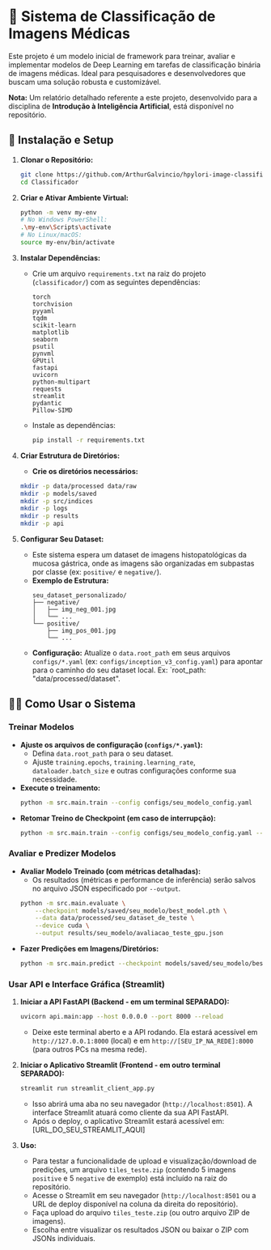 # 🔬 Sistema de Classificação de Imagens Médicas

Este projeto é um modelo inicial de framework para treinar, avaliar e implementar modelos de Deep Learning em tarefas de classificação binária de imagens médicas. Ideal para pesquisadores e desenvolvedores que buscam uma solução robusta e customizável.

**Nota:** Um relatório detalhado referente a este projeto, desenvolvido para a disciplina de **Introdução à Inteligência Artificial**, está disponível no repositório.

## 🚀 Instalação e Setup

1.  **Clonar o Repositório:**
    ```bash
    git clone https://github.com/ArthurGalvincio/hpylori-image-classification
    cd Classificador
    ```

2.  **Criar e Ativar Ambiente Virtual:**
    ```bash
    python -m venv my-env
    # No Windows PowerShell:
    .\my-env\Scripts\activate
    # No Linux/macOS:
    source my-env/bin/activate
    ```

3.  **Instalar Dependências:**
    * Crie um arquivo `requirements.txt` na raiz do projeto (`classificador/`) com as seguintes dependências:
        ```
        torch
        torchvision
        pyyaml
        tqdm
        scikit-learn
        matplotlib
        seaborn
        psutil
        pynvml
        GPUtil
        fastapi
        uvicorn
        python-multipart
        requests
        streamlit
        pydantic 
        Pillow-SIMD 
        ```
    * Instale as dependências:
        ```bash
        pip install -r requirements.txt
        ```

4.  **Criar Estrutura de Diretórios:**
    * **Crie os diretórios necessários:**
    ```bash
    mkdir -p data/processed data/raw
    mkdir -p models/saved
    mkdir -p src/indices
    mkdir -p logs
    mkdir -p results
    mkdir -p api
    ```

5.  **Configurar Seu Dataset:**
    * Este sistema espera um dataset de imagens histopatológicas da mucosa gástrica, onde as imagens são organizadas em subpastas por classe (ex: `positive/` e `negative/`).
    * **Exemplo de Estrutura:**
        ```
        seu_dataset_personalizado/
        ├── negative/
        │   ├── img_neg_001.jpg
        │   └── ...
        └── positive/
            ├── img_pos_001.jpg
            └── ...
        ```
    * **Configuração:** Atualize o `data.root_path` em seus arquivos `configs/*.yaml` (ex: `configs/inception_v3_config.yaml`) para apontar para o caminho do seu dataset local. Ex: `root_path: "data/processed/dataset".

## 👨‍💻 Como Usar o Sistema

### **Treinar Modelos**

* **Ajuste os arquivos de configuração (`configs/*.yaml`):**
    * Defina `data.root_path` para o seu dataset.
    * Ajuste `training.epochs`, `training.learning_rate`, `dataloader.batch_size` e outras configurações conforme sua necessidade.
* **Execute o treinamento:**
    ```bash
    python -m src.main.train --config configs/seu_modelo_config.yaml
    ```
* **Retomar Treino de Checkpoint (em caso de interrupção):**
    ```bash
    python -m src.main.train --config configs/seu_modelo_config.yaml --resume_from models/saved/seu_modelo/best_model.pth
    ```

### **Avaliar e Predizer Modelos**

* **Avaliar Modelo Treinado (com métricas detalhadas):**
    * Os resultados (métricas e performance de inferência) serão salvos no arquivo JSON especificado por `--output`.
    ```bash
    python -m src.main.evaluate \
        --checkpoint models/saved/seu_modelo/best_model.pth \
        --data data/processed/seu_dataset_de_teste \
        --device cuda \
        --output results/seu_modelo/avaliacao_teste_gpu.json
    ```
* **Fazer Predições em Imagens/Diretórios:**
    ```bash
    python -m src.main.predict --checkpoint models/saved/seu_modelo/best_model.pth --image path/to/image.jpg
    ```

### **Usar API e Interface Gráfica (Streamlit)**

1.  **Iniciar a API FastAPI (Backend - em um terminal SEPARADO):**
    ```bash
    uvicorn api.main:app --host 0.0.0.0 --port 8000 --reload
    ```
    * Deixe este terminal aberto e a API rodando. Ela estará acessível em `http://127.0.0.1:8000` (local) e em `http://[SEU_IP_NA_REDE]:8000` (para outros PCs na mesma rede).

2.  **Iniciar o Aplicativo Streamlit (Frontend - em outro terminal SEPARADO):**
    ```bash
    streamlit run streamlit_client_app.py
    ```
    * Isso abrirá uma aba no seu navegador (`http://localhost:8501`). A interface Streamlit atuará como cliente da sua API FastAPI.
    * Após o deploy, o aplicativo Streamlit estará acessível em: [URL_DO_SEU_STREAMLIT_AQUI]

3.  **Uso:**
    * Para testar a funcionalidade de upload e visualização/download de predições, um arquivo `tiles_teste.zip` (contendo 5 imagens `positive` e 5 `negative` de exemplo) está incluído na raiz do repositório.
    * Acesse o Streamlit em seu navegador (`http://localhost:8501` ou a URL de deploy disponível na coluna da direita do repositório).
    * Faça upload do arquivo `tiles_teste.zip` (ou outro arquivo ZIP de imagens).
    * Escolha entre visualizar os resultados JSON ou baixar o ZIP com JSONs individuais.
